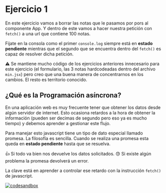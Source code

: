 # Ejercicio 1

En este ejercicio vamos a borrar las notas que le pasamos por pors al componente App. Y dentro de este vamos a hacer nuestra petición con `fetch()` a una url que contiene 100 notas.

Fijate en la consola como el primer `console.log` siempre está en **estado pendiente** mientras que el segundo que se encuentra dentro del `fetch()` es capaz de resolver dicha petición.

⚠️ Se mantiene mucho código de los ejercicios anteriores innecesario para este ejercicio (el formulario, las 3 notas hardcodeadas dentro del archivo `min.jsx`) pero creo que una buena manera de concentrarnos en los cambios. El resto es territorio conocido.

## ¿Qué es la Programación asíncrona?

En una aplicación web es muy frecuente tener que obtener los datos desde algún servidor de internet. Esto ocasiona retardos a la hora de obtener la información (pueden ser decimas de segundo pero eso ya es mucho tiempo) y debemos aprender a gestionar este flujo.

Para manejar esto javascript tiene un tipo de dato especial llamado promesa. La filosofía es sencilla. Cuando se realiza una promesa esta queda en **estado pendiente** hasta que se resuelva.

👍 Si todo va bien nos devuelve los datos solicitados.
😓 Si existe algún problema la promesa devolverá un error.

La clave está en aprender a controlar ese retardo con la instrucción `fetch()` de javascript.

[![codesandbox](https://codesandbox.io/static/img/play-codesandbox.svg)](https://codesandbox.io/p/github/HugoLebredo/react_tutorial_3/ejercicio1)